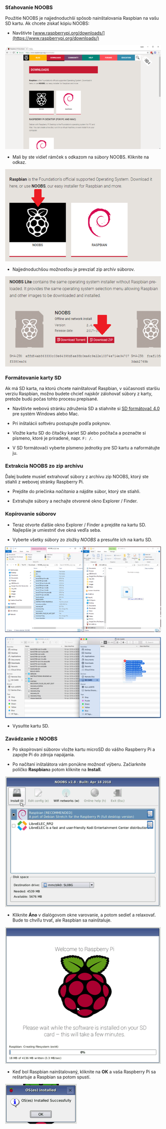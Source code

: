 ### Sťahovanie NOOBS

Použitie NOOBS je najjednoduchší spôsob nainštalovania Raspbian na vašu SD kartu. Ak chcete získať kópiu NOOBS:

+ Navštívte [www.raspberrypi.org/downloads/](https://www.raspberrypi.org/downloads/)

![Stránka na prevzatie](images/downloads-page.png)

+ Mali by ste vidieť rámček s odkazom na súbory NOOBS. Kliknite na odkaz.

![Kliknite na NOOBS](images/click-noobs.png)

+ Najjednoduchšou možnosťou je prevziať zip archív súborov.

![Stiahnuť zip](images/download-zip.png)

### Formátovanie karty SD

Ak má SD karta, na ktorú chcete nainštalovať Raspbian, v súčasnosti staršiu verziu Raspbian, možno budete chcieť najskôr zálohovať súbory z karty, pretože budú počas tohto procesu prepísané.

+ Navštívte webovú stránku združenia SD a stiahnite si [SD formátovač 4.0](https://www.sdcard.org/downloads/formatter_4/index.html) pre systém Windows alebo Mac.

+ Pri inštalácii softvéru postupujte podľa pokynov.

+ Vložte kartu SD do čítačky kariet SD alebo počítača a poznačte si písmeno, ktoré je priradené, napr. `F: /`.

+ V SD formátovači vyberte písmeno jednotky pre SD kartu a naformátujte ju.

### Extrakcia NOOBS zo zip archívu

Ďalej budete musieť extrahovať súbory z archívu zip NOOBS, ktorý ste stiahli z webovej stránky Raspberry Pi.

+ Prejdite do priečinka *načítania* a nájdite súbor, ktorý ste stiahli.

+ Extrahujte súbory a nechajte otvorené okno Explorer / Finder.

### Kopírovanie súborov

+ Teraz otvorte ďalšie okno Explorer / Finder a prejdite na kartu SD. Najlepšie je umiestniť dve okná vedľa seba.

+ Vyberte všetky súbory zo zložky *NOOBS* a presuňte ich na kartu SD.

![windows copy](images/copy3.png)

![kópia macos](images/macos_copy.png)

+ Vysuňte kartu SD.

### Zavádzanie z NOOBS

+ Po skopírovaní súborov vložte kartu microSD do vášho Raspberry Pi a zapojte Pi do zdroja napájania.

+ Po načítaní inštalátora vám ponúkne možnosť výberu. Začiarknite políčko **Raspbian**a potom kliknite na **Install**.

![inštalovať](images/install.png)

+ Kliknite **Áno** v dialógovom okne varovanie, a potom sedieť a relaxovať. Bude to chvíľu trvať, ale Raspbian sa nainštaluje.

![inštalácia](images/installing.png)

+ Keď bol Raspbian nainštalovaný, kliknite na **OK** a vaša Raspberry Pi sa reštartuje a Raspbian sa potom spustí.

![nainštalovaný](images/installed.png)